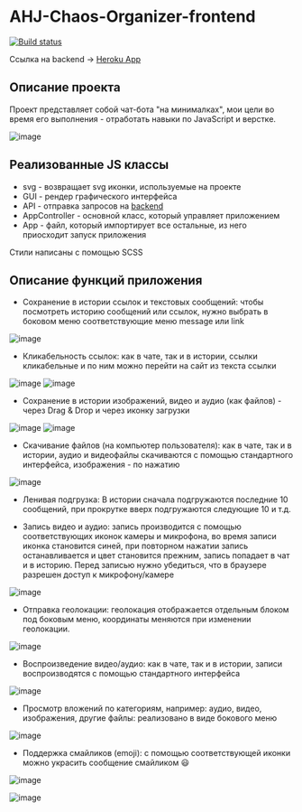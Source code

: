# AHJ-Chaos-Organizer-frontend

[![Build status](https://ci.appveyor.com/api/projects/status/0avw7nwvatv574jl?svg=true)](https://ci.appveyor.com/project/Antyfeev96/ahj-chaos-organizer-frontend)

Ссылка на backend -> [Heroku App](https://ahj-chaos-organizer-backend.herokuapp.com/)

## Описание проекта

Проект представляет собой чат-бота "на минималках", мои цели во время его выполнения - отработать навыки по JavaScript и верстке.

![image](https://user-images.githubusercontent.com/60137521/117647540-c0556f00-b195-11eb-892d-b3c56f940942.png)

## Реализованные JS классы
* svg - возвращает svg иконки, используемые на проекте
* GUI - рендер графического интерфейса
* API - отправка запросов на [backend](https://github.com/Antyfeev96/AHJ-Chaos-Organizer-backend)
* AppController - основной класс, который управляет приложением
* App - файл, который импортирует все остальные, из него приосходит запуск приложения

Стили написаны с помощью SCSS

## Описание функций приложения

* Сохранение в истории ссылок и текстовых сообщений: чтобы посмотреть историю сообщений или ссылок, нужно выбрать в боковом меню соответствующие меню message или link

![image](https://user-images.githubusercontent.com/60137521/117648897-7b323c80-b197-11eb-8f8c-f68068d6df69.png)

* Кликабельность ссылок: как в чате, так и в истории, ссылки кликабельные и по ним можно перейти на сайт из текста ссылки

![image](https://user-images.githubusercontent.com/60137521/117649118-ccdac700-b197-11eb-8d70-e71dd817e603.png)
![image](https://user-images.githubusercontent.com/60137521/117649161-da904c80-b197-11eb-9539-e47fc39a2ad8.png)

* Сохранение в истории изображений, видео и аудио (как файлов) - через Drag & Drop и через иконку загрузки

![image](https://user-images.githubusercontent.com/60137521/117650620-9c942800-b199-11eb-90a6-4ac54d5c3228.png)
![image](https://user-images.githubusercontent.com/60137521/117650661-aae24400-b199-11eb-96d7-e701a4e0b2ad.png)

* Скачивание файлов (на компьютер пользователя): как в чате, так и в истории, аудио и видеофайлы скачиваются с помощью стандартного интерфейса, изображения - по нажатию

![image](https://user-images.githubusercontent.com/60137521/117651191-57bcc100-b19a-11eb-8aa5-0a1a35eecbf7.png)

* Ленивая подгрузка: В истории сначала подгружаются последние 10 сообщений, при прокрутке вверх подгружаются следующие 10 и т.д.

* Запись видео и аудио: запись производится с помощью соответствующих иконок камеры и микрофона, во время записи иконка становится синей, при повторном нажатии запись останавливается и цвет становится прежним, запись попадает в чат и в историю. Перед записью нужно убедиться, что в браузере разрешен доступ к микрофону/камере

![image](https://user-images.githubusercontent.com/60137521/117651632-d6196300-b19a-11eb-9203-1b1680b5f3ad.png)

* Отправка геолокации: геолокация отображается отдельным блоком под боковым меню, координаты меняются при изменении геолокации.

![image](https://user-images.githubusercontent.com/60137521/117651796-06610180-b19b-11eb-84f6-bac17fa81085.png)

* Воспроизведение видео/аудио: как в чате, так и в истории, записи воспроизводятся с помощью стандартного интерфейса

![image](https://user-images.githubusercontent.com/60137521/117651934-3a3c2700-b19b-11eb-99ea-2bf8c4bb53a7.png)

* Просмотр вложений по категориям, например: аудио, видео, изображения, другие файлы: реализовано в виде бокового меню

![image](https://user-images.githubusercontent.com/60137521/117652366-c51d2180-b19b-11eb-832d-efbecf1335f0.png)

* Поддержка смайликов (emoji): с помощью соответствующей иконки можно украсить сообщение смайликом 😃

![image](https://user-images.githubusercontent.com/60137521/117652540-f72e8380-b19b-11eb-8dcc-1d9a9fc1a2ec.png)

![image](https://user-images.githubusercontent.com/60137521/117652520-ee3db200-b19b-11eb-92b1-08dd807b8d9c.png)









